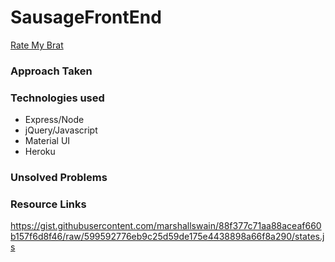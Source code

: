 # SausageFrontEnd

[Rate My Brat](https://rate-my-brat.herokuapp.com/)

### Approach Taken

### Technologies used

- Express/Node
- jQuery/Javascript
- Material UI
- Heroku

### Unsolved Problems

### Resource Links
https://gist.githubusercontent.com/marshallswain/88f377c71aa88aceaf660b157f6d8f46/raw/599592776eb9c25d59de175e4438898a66f8a290/states.js
